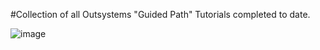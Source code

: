 #Collection of all Outsystems "Guided Path" Tutorials completed to date.

![image](https://github.com/ManuelRibeiro89247/OutSystemsLearning/assets/61391856/43dcd34c-0bd1-484c-ac90-8df996adf02f)
